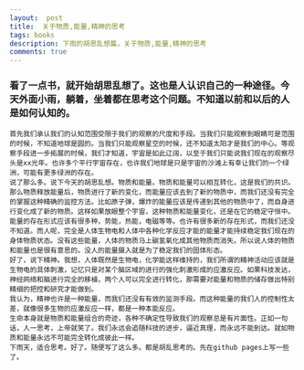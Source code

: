 ```yaml
---
layout:  post
title:  关于物质,能量,精神的思考
tags: books
description: 下雨的胡思乱想篇，关于物质,能量,精神的思考
comments: true
---
```

### 看了一点书，就开始胡思乱想了。这也是人认识自己的一种途径。今天外面小雨，躺着，坐着都在思考这个问题。不知道以前和以后的人是如何认知的。
	首先我们承认我们的认知范围受限于我们的观察的尺度和手段。当我们只能观察到眼睛可是范围的时候，不知道地球是圆的。当我们只能观察星空的时候，还不知道太阳才是我们的中心。等观察手段进一步拓展的时候，我们才知道，宇宙是如此辽阔，以至于我们只能说我们现在的观察尽头是xx光年。也许多个平行宇宙存在，也许我们地球是只是宇宙的沙滩上有幸让我们的一个绿洲，可能有更多绿洲的存在。
	说了那么多。说下今天的胡思乱想。物质和能量。物质和能量可以相互转化，这是我们的共识。那么物质释放能量后，物质进行了新的变化，而能量应该去到了新的物质中，而我们还没有完全的掌握这种精确的监控方法。比如原子弹，爆炸的能量应该是传递到其他的物质中了，而自身进行变化成了新的物质。这样如果放眼整个宇宙，这种物质和能量变化，还是在它的稳定守恒中。
	能量的存在形式应该有很多种，势能，热能，电磁等等。也许有很多新的存在形式，而我们还没不知道。而人呢，完全是人体生物电和人体中各种化学反应才能的能量才能持续稳定我们现在的身体物质状态。没有这些能量，人体的物质马上碳氢氧化成其他物质而消失。所以说人体的物质和能量也是很有意思的。没人的能量摄入就是为了稳定我们的固体形态。
	好了，说下精神。我想，人体既然是生物电，化学能这样维持的，我们所谓的精神活动应该就是生物电的具体刺激，记忆只是对某个脑区域的进行的强化刺激形成的应激反应。如果科技发达，神经网络和脑进行完全的移植，两个人可以完全进行转化，那需要对能量和物质的储存做出特别精细的把控和研究才能做到。
	我认为，精神也许是一种能量，而我们还没有有效的监测手段。而这种能量的我们人的控制性太差，就像很多生物的应激反应一样，都是一种本能反应。
	生命本身就是物质和能量组合的奇迹，各种不确定性导致我们的观察总是有片面性。正如一句话，人一思考，上帝就笑了。我们永远会追随科技的进步，逼近真理，而永远不能到达。就如物质和能量永远不可能完全转化成彼此一样。
	下雨天，适合思考。好了。随便写了这么多。都是胡乱思考的。先在github pages上写一些了。
